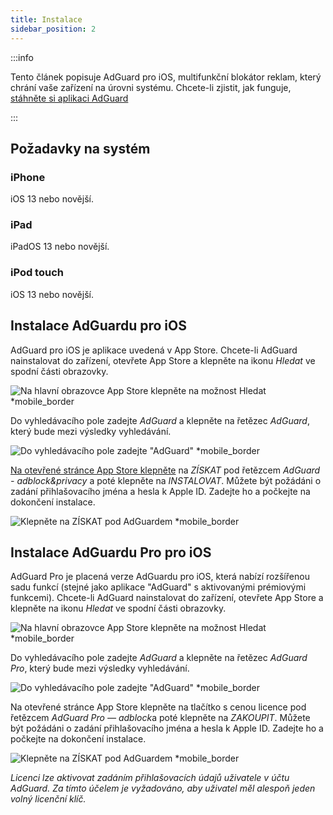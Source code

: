 ```yaml
---
title: Instalace
sidebar_position: 2
---
```


:::info

Tento článek popisuje AdGuard pro iOS, multifunkční blokátor reklam, který chrání vaše zařízení na úrovni systému. Chcete-li zjistit, jak funguje, [stáhněte si aplikaci AdGuard](https://agrd.io/download-kb-adblock)

:::

## Požadavky na systém

### iPhone

iOS 13 nebo novější.

### iPad

iPadOS 13 nebo novější.

### iPod touch

iOS 13 nebo novější.

## Instalace AdGuardu pro iOS

AdGuard pro iOS je aplikace uvedená v App Store. Chcete-li AdGuard nainstalovat do zařízení, otevřete App Store a klepněte na ikonu *Hledat* ve spodní části obrazovky.

![Na hlavní obrazovce App Store klepněte na možnost Hledat *mobile_border](https://cdn.adtidy.org/public/Adguard/kb/installation/iOS/en/1.png)

Do vyhledávacího pole zadejte *AdGuard* a klepněte na řetězec *AdGuard*, který bude mezi výsledky vyhledávání.

![Do vyhledávacího pole zadejte "AdGuard" *mobile_border](https://cdn.adtidy.org/public/Adguard/kb/installation/iOS/en/2.png)

[Na otevřené stránce App Store klepněte](https://adguard.com/download.html?auto=1) na *ZÍSKAT* pod řetězcem *AdGuard - adblock&privacy* a poté klepněte na *INSTALOVAT*. Můžete být požádáni o zadání přihlašovacího jména a hesla k Apple ID. Zadejte ho a počkejte na dokončení instalace.

![Klepněte na ZÍSKAT pod AdGuardem *mobile_border](https://cdn.adtidy.org/public/Adguard/kb/installation/iOS/en/3.png)

## Instalace AdGuardu Pro pro iOS

AdGuard Pro je placená verze AdGuardu pro iOS, která nabízí rozšířenou sadu funkcí (stejné jako aplikace "AdGuard" s aktivovanými prémiovými funkcemi). Chcete-li AdGuard nainstalovat do zařízení, otevřete App Store a klepněte na ikonu *Hledat* ve spodní části obrazovky.

![Na hlavní obrazovce App Store klepněte na možnost Hledat *mobile_border](https://cdn.adtidy.org/public/Adguard/kb/installation/iOS/en/1.png)

Do vyhledávacího pole zadejte *AdGuard* a klepněte na řetězec *AdGuard Pro*, který bude mezi výsledky vyhledávání.

![Do vyhledávacího pole zadejte "AdGuard" *mobile_border](https://cdn.adtidy.org/public/Adguard/kb/installation/iOS/en/2.png)

Na otevřené stránce App Store klepněte na tlačítko s cenou licence pod řetězcem *AdGuard Pro — adblock*a poté klepněte na *ZAKOUPIT*. Můžete být požádáni o zadání přihlašovacího jména a hesla k Apple ID. Zadejte ho a počkejte na dokončení instalace.

![Klepněte na ZÍSKAT pod AdGuardem *mobile_border](https://cdn.adtidy.org/public/Adguard/kb/installation/iOS/en/3.png)

*Licenci lze aktivovat zadáním přihlašovacích údajů uživatele v účtu AdGuard. Za tímto účelem je vyžadováno, aby uživatel měl alespoň jeden volný licenční klíč.*
